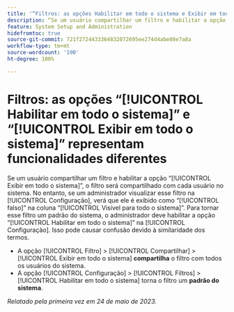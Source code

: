 ```yaml
---
title: '“Filtros: as opções Habilitar em todo o sistema e Exibir em todo o sistema representam funcionalidades diferentes”'
description: “Se um usuário compartilhar um filtro e habilitar a opção [!UICONTROL Exibir em todo o sistema], o filtro será compartilhado com cada usuário no sistema. No entanto, se um administrador visualizar esse filtro na [!UICONTROL Configuração], verá que ele é exibido como [!UICONTROL falso] na coluna [!UICONTROL Visível para todo o sistema]. Para tornar esse filtro um padrão do sistema, o administrador deve habilitar a opção [!UICONTROL Habilitar em todo o sistema] na Configuração. Isso pode causar confusão devido à similaridade dos termos.”
feature: System Setup and Administration
hidefromtoc: true
source-git-commit: 721f2724433364832072695ee274d4abe08e7a8a
workflow-type: tm+mt
source-wordcount: '190'
ht-degree: 100%

---
```



# Filtros: as opções “[!UICONTROL Habilitar em todo o sistema]” e “[!UICONTROL Exibir em todo o sistema]” representam funcionalidades diferentes

Se um usuário compartilhar um filtro e habilitar a opção “[!UICONTROL Exibir em todo o sistema]”, o filtro será compartilhado com cada usuário no sistema. No entanto, se um administrador visualizar esse filtro na [!UICONTROL Configuração], verá que ele é exibido como “[!UICONTROL falso]” na coluna “[!UICONTROL Visível para todo o sistema]”. Para tornar esse filtro um padrão do sistema, o administrador deve habilitar a opção “[!UICONTROL Habilitar em todo o sistema]” na [!UICONTROL Configuração]. Isso pode causar confusão devido à similaridade dos termos.

* A opção [!UICONTROL Filtro] > [!UICONTROL Compartilhar] > [!UICONTROL Exibir em todo o sistema] **compartilha** o filtro com todos os usuários do sistema.
* A opção [!UICONTROL Configuração] > [!UICONTROL Filtros] > [!UICONTROL Habilitar em todo o sistema] torna o filtro um **padrão do sistema**.

_Relatado pela primeira vez em 24 de maio de 2023._

